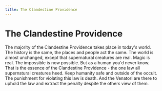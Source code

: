 ```yaml
---
title: The Clandestine Providence
---
```

# The Clandestine Providence

The majority of the Clandestine Providence takes place in today's world.  The history is the same, the places and people act the same.  The world is almost unchanged, except that supernatural creatures are real.  Magic is real.  The impossible is now possible.  But as a human you'd never know.  That is the essence of the Clandestine Providence - the one law all supernatural creatures heed.  Keep humanity safe and outside of the occult.  The punishment for violating this law is death.  And the Venatori are there to uphold the law and extract the penalty despite the others view of them.
